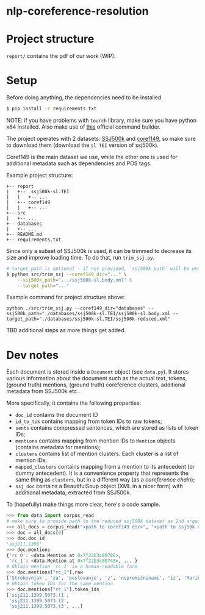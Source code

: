 # nlp-coreference-resolution

# Project structure
`report/` contains the pdf of our work (WIP).

# Setup
Before doing anything, the dependencies need to be installed.  
```bash
$ pip install -r requirements.txt
```

NOTE: if you have problems with `tourch` library, make sure you have python x64 installed. Also make use of [this](https://pytorch.org/get-started/locally/#start-locally) official command builder. 

The project operates with 2 datasets: [SSJ500k](https://www.clarin.si/repository/xmlui/handle/11356/1210) 
and [coref149](https://www.clarin.si/repository/xmlui/handle/11356/1182), so make sure to download them (download the 
`sl TEI` version of ssj500k).   

Coref149 is the main dataset we use, while the other one is used for additional metadata such as dependencies 
and POS tags.

Example project structure:  
``` 
+-- report   
|   +--  ssj500k-sl.TEI   
|   |   +-- ...   
|   +-- coref149   
|   |   +-- ...   
+-- src   
|   +-- ...   
+-- databases   
|   +-- ...   
+-- README.md   
+-- requirements.txt   
```
  

Since only a subset of SSJ500k is used, it can be trimmed to decrease its size and improve loading time. 
To do that, run `trim_ssj.py`.
```bash
# target_path is optional - if not provided, `ssj500k_path` will be overriden
$ python src/trim_ssj --coref149_dir="..." \
    --ssj500k_path=".../ssj500k-sl.body.xml" \
    --target_path="..."
```

Example command for project structure above:   
```
python ./src/trim_ssj.py --coref149_dir="databases" --ssj500k_path="./databases/ssj500k-sl.TEI/ssj500k-sl.body.xml --target_path="./databases/ssj500k-sl.TEI/ssj500k-reduced.xml"
```

TBD additional steps as more things get added.

# Dev notes

Each document is stored inside a `Document` object (see `data.py`). It stores various information about the document 
such as the actual text, tokens, (ground truth) mentions, (ground truth) coreference clusters, additional metadata 
from SSJ500k etc..  

More specifically, it contains the following properties:  
- `doc_id` contains the document ID
- `id_to_tok` contains mapping from token IDs to raw tokens;
- `sents` contains compressed sentences, which are stored as lists of token IDs;
- `mentions` contains mapping from mention IDs to `Mention` objects (contains metadata for mentions);
- `clusters` contains list of mention clusters. Each cluster is a list of mention IDs;
- `mapped_clusters` contains mapping from a mention to its antecedent (or dummy antecedent). It is a convenience 
property that represents the same thing as `clusters`, but in a different way (as a *coreference chain*);
- `ssj_doc` contains a BeautifulSoup object (XML in a nicer form) with additional metadata, extracted from SSJ500k.

To (hopefully) make things more clear, here's a code sample.
```python
>>> from data import corpus_read
# make sure to provide path to the reduced ssj500k dataset as 2nd argument!
>>> all_docs = corpus_read("<path to coref149 dir>", "<path to ssj50k dir>/ssj500k-reduced.xml")
>>> doc = all_docs[0]
>>> doc.doc_id
'ssj211.1399'
>>> doc.mentions
{'rc_0': <data.Mention at 0x7f22b3c80780>,
 'rc_1': <data.Mention at 0x7f22b3c80748>, ... }
# Obtain mention 'rc_1' in a human-readable form 
>>> doc.mentions["rc_1"].raw
['Strokovnjak', 'za', 'poslovanje', 'z', 'nepremičninami', 'iz', 'Maribora']
# Obtain token IDs for the same mention
>>> doc.mentions["rc_1"].token_ids
['ssj211.1399.5073.t1',
 'ssj211.1399.5073.t2',
 'ssj211.1399.5073.t3', ...]
```
